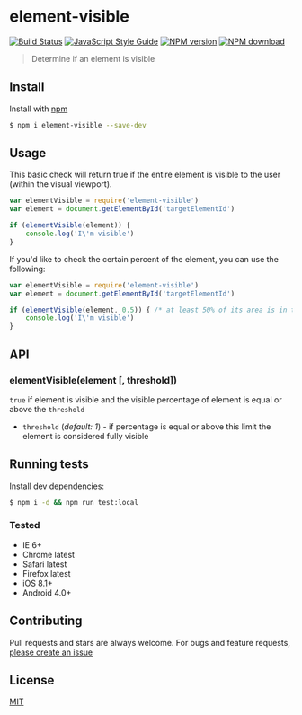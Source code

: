 # element-visible

[![Build Status][travis-image]][travis-url]
[![JavaScript Style Guide][js-standard-image]][js-standard-url]
[![NPM version][npm-image]][npm-url]
[![NPM download][npm-download]][npm-url]

[js-standard-url]: http://standardjs.com/
[js-standard-image]: https://img.shields.io/badge/code%20style-standard-brightgreen.svg

[npm-url]: https://npmjs.org/package/element-visible
[npm-image]: https://img.shields.io/npm/v/element-visible.svg?style=flat-square
[npm-download]: https://img.shields.io/npm/dm/element-visible.svg?style=flat-square

[travis-url]: https://travis-ci.org/kyungw00k/element-visible
[travis-image]: https://img.shields.io/travis/kyungw00k/element-visible/master.svg?style=flat-square

> Determine if an element is visible

## Install

Install with [npm](https://www.npmjs.com/)

```sh
$ npm i element-visible --save-dev
```

## Usage

This basic check will return true if the entire element is visible to the user (within the visual viewport).

```js
var elementVisible = require('element-visible')
var element = document.getElementById('targetElementId')

if (elementVisible(element)) {
    console.log('I\'m visible')
}

```

If you'd like to check the certain percent of the element, you can use the following:

```js
var elementVisible = require('element-visible')
var element = document.getElementById('targetElementId')

if (elementVisible(element, 0.5)) { /* at least 50% of its area is in the users viewport */
    console.log('I\'m visible')
}
```

## API

### elementVisible(element [, threshold])
`true` if element is visible and the visible percentage of element is equal or above the `threshold`
- `threshold` (_default: 1_) -  if percentage is equal or above this limit the element is considered fully visible

## Running tests

Install dev dependencies:

```sh
$ npm i -d && npm run test:local
```

### Tested
* IE 6+
* Chrome latest
* Safari latest
* Firefox latest
* iOS 8.1+
* Android 4.0+

## Contributing

Pull requests and stars are always welcome. For bugs and feature requests, [please create an issue](https://github.com/kyungw00k/element-visible/issues)

## License
[MIT](https://kyungw00k.mit-license.org/)
